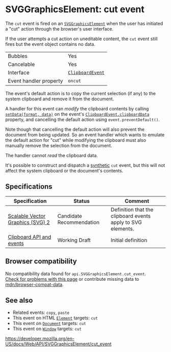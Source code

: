 SVGGraphicsElement: cut event
=============================

The `cut` event is fired on an [`SVGGraphicsElement`](../svggraphicselement) when the user has initiated a "cut" action through the browser's user interface.

If the user attempts a cut action on uneditable content, the `cut` event still fires but the event object contains no data.

<table><tbody><tr class="odd"><td>Bubbles</td><td>Yes</td></tr><tr class="even"><td>Cancelable</td><td>Yes</td></tr><tr class="odd"><td>Interface</td><td><a href="../clipboardevent"><code>ClipboardEvent</code></a></td></tr><tr class="even"><td>Event handler property</td><td><span class="page-not-created"><code>oncut</code></span></td></tr></tbody></table>

The event's default action is to copy the current selection (if any) to the system clipboard and remove it from the document.

A handler for this event can *modify* the clipboard contents by calling [`setData(format, data)`](../datatransfer/setdata) on the event's [`ClipboardEvent.clipboardData`](../clipboardevent/clipboarddata) property, and cancelling the default action using `event.preventDefault()`.

Note though that cancelling the default action will also prevent the document from being updated. So an event handler which wants to emulate the default action for "cut" while modifying the clipboard must also manually remove the selection from the document.

The handler cannot *read* the clipboard data.

It's possible to construct and dispatch a [synthetic](https://developer.mozilla.org/en-US/docs/Web/Events/Creating_and_triggering_events) `cut` event, but this will not affect the system clipboard or the document's contents.

Specifications
--------------

<table><thead><tr class="header"><th>Specification</th><th>Status</th><th>Comment</th></tr></thead><tbody><tr class="odd"><td><a href="https://svgwg.org/svg2-draft/types.html#SVGDOMDependencies">Scalable Vector Graphics (SVG) 2</a></td><td><span class="spec-cr">Candidate Recommendation</span></td><td>Definition that the clipboard events apply to SVG elements.</td></tr><tr class="even"><td><a href="https://w3c.github.io/clipboard-apis/#clipboard-event-cut">Clipboard API and events</a></td><td><span class="spec-wd">Working Draft</span></td><td>Initial definition</td></tr></tbody></table>

Browser compatibility
---------------------

No compatibility data found for `api.SVGGraphicsElement.cut_event`.  
[Check for problems with this page](#on-github) or contribute missing data to [mdn/browser-compat-data](https://github.com/mdn/browser-compat-data).

See also
--------

-   Related events: `copy`, `paste`
-   This event on HTML [`Element`](../element) targets: `cut`
-   This event on [`Document`](../document) targets: `cut`
-   This event on [`Window`](../window) targets: `cut`

<a href="https://developer.mozilla.org/en-US/docs/Web/API/SVGGraphicsElement/cut_event" class="_attribution-link">https://developer.mozilla.org/en-US/docs/Web/API/SVGGraphicsElement/cut_event</a>
